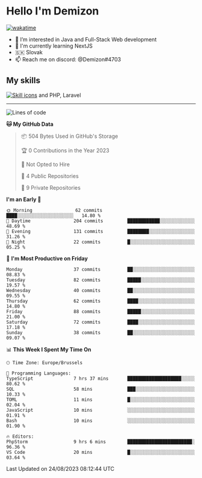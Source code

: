 # Hello I'm Demizon
[![wakatime](https://wakatime.com/badge/user/6ad1949f-d6d7-44f9-9eee-c35e54cc499b.svg)](https://wakatime.com/@6ad1949f-d6d7-44f9-9eee-c35e54cc499b)
- 👀 I’m interested in Java and Full-Stack Web development
- 🌱 I'm currently learning NextJS
- 🇸🇰 Slovak
- 📫 Reach me on discord: @Demizon#4703

## My skills
[![Skill icons](https://skillicons.dev/icons?i=java,js,ts,html,css,react,py,git,docker,linux,mysql,mongo&theme=dark)](https://github.com/Demizon3433) and PHP, Laravel

---

<!--START_SECTION:waka-->
![Lines of code](https://img.shields.io/badge/From%20Hello%20World%20I%27ve%20Written-81.7%20thousand%20lines%20of%20code-blue)

**🐱 My GitHub Data** 

> 📦 504 Bytes Used in GitHub's Storage 
 > 
> 🏆 0 Contributions in the Year 2023
 > 
> 🚫 Not Opted to Hire
 > 
> 📜 4 Public Repositories 
 > 
> 🔑 9 Private Repositories 
 > 
**I'm an Early 🐤** 

```text
🌞 Morning                62 commits          ████░░░░░░░░░░░░░░░░░░░░░   14.80 % 
🌆 Daytime                204 commits         ████████████░░░░░░░░░░░░░   48.69 % 
🌃 Evening                131 commits         ████████░░░░░░░░░░░░░░░░░   31.26 % 
🌙 Night                  22 commits          █░░░░░░░░░░░░░░░░░░░░░░░░   05.25 % 
```
📅 **I'm Most Productive on Friday** 

```text
Monday                   37 commits          ██░░░░░░░░░░░░░░░░░░░░░░░   08.83 % 
Tuesday                  82 commits          █████░░░░░░░░░░░░░░░░░░░░   19.57 % 
Wednesday                40 commits          ██░░░░░░░░░░░░░░░░░░░░░░░   09.55 % 
Thursday                 62 commits          ████░░░░░░░░░░░░░░░░░░░░░   14.80 % 
Friday                   88 commits          █████░░░░░░░░░░░░░░░░░░░░   21.00 % 
Saturday                 72 commits          ████░░░░░░░░░░░░░░░░░░░░░   17.18 % 
Sunday                   38 commits          ██░░░░░░░░░░░░░░░░░░░░░░░   09.07 % 
```


📊 **This Week I Spent My Time On** 

```text
🕑︎ Time Zone: Europe/Brussels

💬 Programming Languages: 
TypeScript               7 hrs 37 mins       ████████████████████░░░░░   80.62 % 
SQL                      58 mins             ███░░░░░░░░░░░░░░░░░░░░░░   10.33 % 
TOML                     11 mins             █░░░░░░░░░░░░░░░░░░░░░░░░   02.04 % 
JavaScript               10 mins             ░░░░░░░░░░░░░░░░░░░░░░░░░   01.91 % 
Bash                     10 mins             ░░░░░░░░░░░░░░░░░░░░░░░░░   01.90 % 

🔥 Editors: 
PhpStorm                 9 hrs 6 mins        ████████████████████████░   96.36 % 
VS Code                  20 mins             █░░░░░░░░░░░░░░░░░░░░░░░░   03.64 % 
```


 Last Updated on 24/08/2023 08:12:44 UTC
<!--END_SECTION:waka-->
